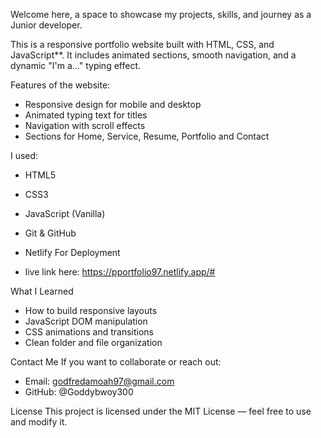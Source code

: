 Welcome here, a space to showcase my projects, skills, and journey as a Junior developer.

This is a responsive portfolio website built with HTML, CSS, and JavaScript**. It includes animated sections, smooth navigation, and a dynamic "I'm a..." typing effect.

Features of the website:
- Responsive design for mobile and desktop
- Animated typing text for titles
- Navigation with scroll effects
- Sections for Home, Service, Resume, Portfolio and Contact

I used:
- HTML5
- CSS3
- JavaScript (Vanilla)
- Git & GitHub
- Netlify For Deployment

- live link here: https://pportfolio97.netlify.app/# 

 What I Learned
- How to build responsive layouts
- JavaScript DOM manipulation
- CSS animations and transitions
- Clean folder and file organization

Contact Me
If you want to collaborate or reach out:
- Email: godfredamoah97@gmail.com
- GitHub: @Goddybwoy300

License
This project is licensed under the MIT License — feel free to use and modify it.


